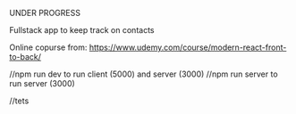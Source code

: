 UNDER PROGRESS

Fullstack app to keep track on contacts

Online copurse from: https://www.udemy.com/course/modern-react-front-to-back/

//npm run dev to run client (5000) and server (3000)
//npm run server to run server (3000)

//tets
